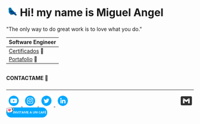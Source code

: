 

# <img src="./assets/birdy.gif" width="30px">  Hi! my name is Miguel Angel 

"The only way to do great work is to love what you do."




|Software Engineer       |                               
|----------------------------|
|<a href="#">Certificados</a> 📜                             
|<a href="#">Portafolio</a>  💼                              

##
### 
#### CONTACTAME 🚀
###
---------------------------------------------------------- 

<div> 
  <a href="https://www.youtube.com/channel/UCGf4Ws-6bJP7b2JV3my2aiw" target="_blank"><img src="./assets/contactame2.png" width="40px" target="_blank">
  </a>
  <a target="_blank" href="https://www.instagram.com/miguelg0205/"> <img src="./assets/contactame4.png" width="40px" target="_blank">
  </a>
  <a href="https://twitter.com/miguelhito54" target="_blank"> <img src="./assets/contactame3.png" width="40px" target="_blank">
  </a>
  <a href = "mailto:miguelhito54@gmail.com"> <img align="right" src="./assets/contactame5.png" target="_blank" width="40px">
  </a>
  <a href="https://www.linkedin.com/in/miguel-angel-garcia-6a983419a/" target="_blank"><img src="./assets/contactame1.png" target="_blank" width="40px">
  </a> 

</div>
<a href="https://ko-fi.com/miguelhito54"><img src="/assets/kofi.png" width="110"></a>

